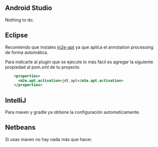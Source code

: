 ## Android Studio
Nothing to do.

## Eclipse
Recomiendo que instales [m2e-apt](https://marketplace.eclipse.org/content/m2e-apt) ya que aplica el annotation processing de forma automática.

Para indicarle al plugin que se ejecute lo más fácil es agregar la siguiente propiedad al pom.xml de tu proyecto

``` xml
	<properties>
      <m2e.apt.activation>jdt_apt</m2e.apt.activation>
    </properties>
```

## IntelliJ
Para maven y gradle ya obtiene la configuración automaticamente.

## Netbeans
Si usas maven no hay nada más que hacer.